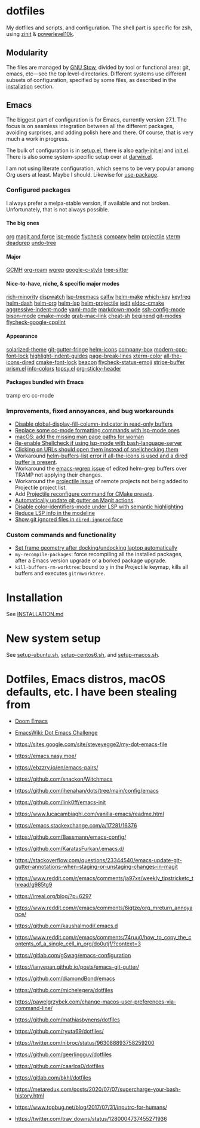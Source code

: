 <!--- -*- gfm -*- -->

# dotfiles

My dotfiles and scripts, and configuration. The shell part is specific for zsh,
using [zinit](https://github.com/zdharma-continuum/zinit) &
[powerlevel10k](https://github.com/romkatv/powerlevel10k).

## Modularity

The files are managed by [GNU Stow](https://www.gnu.org/software/stow/), divided
by tool or functional area: git, emacs, etc—see the top level-directories.
Different systems use different subsets of configuration, specified by some
files, as described in the [installation](#installation) section.

## Emacs

The biggest part of configuration is for Emacs, currently version 27.1. The
focus is on seamless integration between all the different packages, avoiding
surprises, and adding polish here and there. Of course, that is very much a work
in progress.

The bulk of configuration is in
[setup.el](https://github.com/laurynas-biveinis/dotfiles/blob/master/emacs/.emacs.d/setup.el),
there is also
[early-init.el](https://github.com/laurynas-biveinis/dotfiles/blob/master/emacs/.emacs.d/early-init.el)
and
[init.el](https://github.com/laurynas-biveinis/dotfiles/blob/master/emacs/.emacs.d/init.el).
There is also some system-specific setup over at
[darwin.el](https://github.com/laurynas-biveinis/dotfiles/blob/master/emacs/.emacs.d/darwin.el).

I am not using literate configuration, which seems to be very popular among Org
users at least. Maybe I should. Likewise for
[use-package](https://github.com/jwiegley/use-package).

### Configured packages

I always prefer a melpa-stable version, if available and not broken.
Unfortunately, that is not always possible.

#### The big ones

[org](https://orgmode.org) [magit and forge](https://magit.vc)
[lsp-mode](https://github.com/emacs-lsp/lsp-mode)
[flycheck](https://www.flycheck.org)
[company](https://github.com/company-mode/company-mode)
[helm](https://emacs-helm.github.io/helm/)
[projectile](https://github.com/bbatsov/helm-projectile)
[vterm](https://github.com/akermu/emacs-libvterm)
[deadgrep](https://github.com/Wilfred/deadgrep)
[undo-tree](http://www.dr-qubit.org/undo-tree.html)

#### Major

[GCMH](https://gitlab.com/koral/gcmh)
[org-roam](https://github.com/org-roam/org-roam)
[wgrep](https://github.com/mhayashi1120/Emacs-wgrep)
[google-c-style](https://github.com/google/styleguide/blob/gh-pages/google-c-style.el)
[tree-sitter](https://emacs-tree-sitter.github.io)

#### Nice-to-have, niche, & specific major modes

[rich-minority](https://github.com/Malabarba/rich-minority)
[dispwatch](https://github.com/mnp/dispwatch)
[lsp-treemacs](https://github.com/emacs-lsp/lsp-treemacs)
[calfw](https://github.com/kiwanami/emacs-calfw)
[helm-make](https://github.com/abo-abo/helm-make)
[which-key](https://github.com/justbur/emacs-which-key)
[keyfreq](https://github.com/dacap/keyfreq)
[helm-dash](https://github.com/dash-docs-el/helm-dash)
[helm-org](https://github.com/emacs-helm/helm-org)
[helm-lsp](https://github.com/emacs-lsp/helm-lsp)
[helm-projectile](https://github.com/bbatsov/helm-projectile)
[iedit](https://github.com/victorhge/iedit)
[eldoc-cmake](https://github.com/ikirill/eldoc-cmake)
[aggressive-indent-mode](https://github.com/Malabarba/aggressive-indent-mode)
[yaml-mode](https://github.com/yoshiki/yaml-mode)
[markdown-mode](https://jblevins.org/projects/markdown-mode/)
[ssh-config-mode](https://github.com/jhgorrell/ssh-config-mode-el)
[bison-mode](https://github.com/Wilfred/bison-mode)
[cmake-mode](https://github.com/Kitware/CMake/blob/master/Auxiliary/cmake-mode.el)
[grab-mac-link](https://github.com/xuchunyang/grab-mac-link.el)
[cheat-sh](https://github.com/davep/cheat-sh.el)
[beginend](https://github.com/DamienCassou/beginend)
[git-modes](https://github.com/magit/git-modes)
[flycheck-google-cpplint](https://github.com/flycheck/flycheck-google-cpplint/)

#### Appearance

[solarized-theme](https://github.com/bbatsov/solarized-emacs)
[git-gutter-fringe](https://github.com/emacsorphanage/git-gutter-fringe)
[helm-icons](https://github.com/yyoncho/helm-icons)
[company-box](https://github.com/sebastiencs/company-box)
[modern-cpp-font-lock](https://github.com/ludwigpacifici/modern-cpp-font-lock) [highlight-indent-guides](https://github.com/DarthFennec/highlight-indent-guides)
[page-break-lines](https://github.com/purcell/page-break-lines)
[xterm-color](https://github.com/atomontage/xterm-color)
[all-the-icons-dired](https://github.com/jtbm37/all-the-icons-dired)
[cmake-font-lock](https://github.com/Lindydancer/cmake-font-lock)
[beacon](https://github.com/Malabarba/beacon)
[flycheck-status-emoji](https://github.com/liblit/flycheck-status-emoji)
[stripe-buffer](https://github.com/sabof/stripe-buffer)
[prism.el](https://github.com/alphapapa/prism.el)
[info-colors](https://github.com/ubolonton/info-colors)
[topsy.el](https://github.com/alphapapa/topsy.el)
[org-sticky-header](https://github.com/alphapapa/org-sticky-header)

#### Packages bundled with Emacs

tramp erc cc-mode

### Improvements, fixed annoyances, and bug workarounds

* [Disable global-display-fill-column-indicator in read-only buffers](https://www.reddit.com/r/emacs/comments/ja97xs/weekly_tipstricketc_thread/g903xa3?utm_source=share&utm_medium=web2x&context=3)
* [Replace some cc-mode formatting commands with lsp-mode ones](https://www.reddit.com/r/emacs/comments/ikgfxd/weekly_tipstricketc_thread/g3z9rcb?utm_source=share&utm_medium=web2x&context=3)
* [macOS: add the missing man page paths for woman](https://www.reddit.com/r/emacs/comments/ig7zzo/weekly_tipstricketc_thread/g34s8dl?utm_source=share&utm_medium=web2x&context=3)
* [Re-enable Shellcheck if using lsp-mode with bash-language-server](https://www.reddit.com/r/emacs/comments/hqxm5v/weekly_tipstricketc_thread/fy4pvr8?utm_source=share&utm_medium=web2x&context=3)
* [Clicking on URLs should open them instead of spellchecking them](https://www.reddit.com/r/emacs/comments/it4m2w/weekly_tipstricketc_thread/g5pff92?utm_source=share&utm_medium=web2x&context=3)
* Workaround [helm-buffers-list error if all-the-icons is used and a dired
  buffer is present](https://github.com/yyoncho/helm-icons/issues/16).
* Workaround the [emacs-wgrep
  issue](https://github.com/mhayashi1120/Emacs-wgrep/issues/75) of edited
  helm-grep buffers over TRAMP not applying their changes.
* Workaround the [projectile
  issue](https://github.com/bbatsov/projectile/issues/347) of remote projects
  not being added to Projectile project list.
* Add [Projectile reconfigure command for CMake
  presets](https://github.com/bbatsov/projectile/issues/1676).
* [Automatically update git gutter on Magit
  actions](https://stackoverflow.com/questions/43236670/visual-studio-code-git-diff-over-git-gutter-indicator).
* [Disable color-identifiers-mode under LSP with semantic
  highlighting](https://github.com/laurynas-biveinis/dotfiles/blob/ce044dab576c525f418a5383180d06c888a33599/emacs/.emacs.d/setup.el#L1924)
* [Reduce LSP info in the modeline](https://github.com/laurynas-biveinis/dotfiles/commit/be71cb57292e3cda3759a373a0b7c38688780ab0)
* [Show git ignored files in `dired-ignored` face](https://www.reddit.com/r/emacs/comments/u2lf9t/comment/i4n9aoa/?utm_source=share&utm_medium=web2x&context=3)

### Custom commands and functionality

* [Set frame geometry after docking/undocking laptop automatically](https://www.reddit.com/r/emacs/comments/ev2q9q/weekly_tipstricketc_thread/fftpfj0?utm_source=share&utm_medium=web2x&context=3)
* `my-recompile-packages`: force recompiling all the installed  packages, after
  a Emacs version upgrade or a borked package upgrade.
* `kill-buffers-rm-worktree`: bound to `y` in the Projectile keymap, kills all
  buffers and executes `gitrmworktree.`

# Installation

See
[INSTALLATION.md](https://github.com/laurynas-biveinis/dotfiles/blob/master/INSTALLATION.md)

# New system setup

See
[setup-ubuntu.sh](https://github.com/laurynas-biveinis/dotfiles/blob/master/setup-ubuntu.sh),
[setup-centos6.sh](https://github.com/laurynas-biveinis/dotfiles/blob/master/setup-centos6.sh),
and
[setup-macos.sh](https://github.com/laurynas-biveinis/dotfiles/blob/master/setup-macos.sh).

# Dotfiles, Emacs distros, macOS defaults, etc. I have been stealing from

* [Doom Emacs](https://github.com/hlissner/doom-emacs)
* [EmacsWiki: Dot Emacs
  Challenge](https://www.emacswiki.org/emacs/DotEmacsChallenge)
* <https://sites.google.com/site/steveyegge2/my-dot-emacs-file>
* <https://emacs.nasy.moe/>
* <https://ebzzry.io/en/emacs-pairs/>
* <https://github.com/snackon/Witchmacs>
* <https://github.com/jhenahan/dots/tree/main/config/emacs>
* <https://github.com/link0ff/emacs-init>
* <https://www.lucacambiaghi.com/vanilla-emacs/readme.html>
* <https://emacs.stackexchange.com/a/17281/16376>
* <https://github.com/Bassmann/emacs-config/>
* <https://github.com/KaratasFurkan/.emacs.d/>
* <https://stackoverflow.com/questions/23344540/emacs-update-git-gutter-annotations-when-staging-or-unstaging-changes-in-magit>
* <https://www.reddit.com/r/emacs/comments/ja97xs/weekly_tipstricketc_thread/g985tg9>
* <https://irreal.org/blog/?p=6297>
* <https://www.reddit.com/r/emacs/comments/6iqtze/org_mreturn_annoyance/>
* <https://github.com/kaushalmodi/.emacs.d>
* <https://www.reddit.com/r/emacs/comments/74ruu0/how_to_copy_the_contents_of_a_single_cell_in_org/do0utjf/?context=3>
* <https://gitlab.com/gSwag/emacs-configuration>
* <https://ianyepan.github.io/posts/emacs-git-gutter/>
* <https://github.com/diamondBond/emacs>

* <https://github.com/michelegera/dotfiles>
* <https://pawelgrzybek.com/change-macos-user-preferences-via-command-line/>
* <https://github.com/mathiasbynens/dotfiles>
* <https://github.com/ryuta69/dotfiles/>
* <https://twitter.com/nibroc/status/963088893758259200>
* <https://github.com/geerlingguy/dotfiles>
* <https://github.com/caarlos0/dotfiles>
* <https://gitlab.com/bkhl/dotfiles>

* <https://metaredux.com/posts/2020/07/07/supercharge-your-bash-history.html>
* <https://www.topbug.net/blog/2017/07/31/inputrc-for-humans/>

* <https://twitter.com/trav_downs/status/1280004737455271936>
